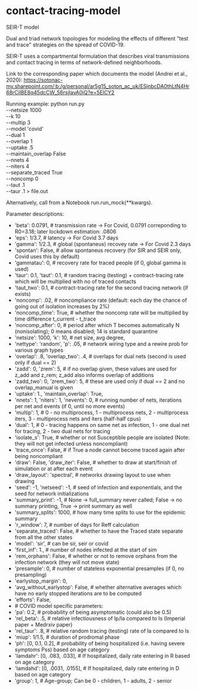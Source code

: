 # contact-tracing-model

SEIR-T model

Dual and triad network topologies for modeling the effects of different "test and trace" strategies on the spread of COVID-19.

SEIR-T uses a compartmental formulation that describes viral transmissions and contact tracing in terms of network-defined neighborhoods.

Link to the corresponding paper which documents the model (Andrei et al., 2020): 
https://sotonac-my.sharepoint.com/:b:/g/personal/ar5g15_soton_ac_uk/ESjnbcDA0thLtN4Hr68rCiIBE8q45dcCW_56rsjIavA0iQ?e=5ElCY2

Running example:
    python run.py \
    --netsize 1000 \
    --k 10 \
    --multip 3 \
    --model 'covid' \
    --dual 1 \
    --overlap 1 \
    --uptake .5 \
    --maintain_overlap False \
    --nnets 4 \
    --niters 4 \
    --separate_traced True \
    --noncomp 0 \
    --taut .1 \
    --taur .1 > file.out

Alternatively, call from a Notebook run.run_mock(**kwargs).

Parameter descriptions:
<ul>
<li>'beta': 0.0791, # transmission rate -> For Covid, 0.0791 correponding to R0=3.18; later lockdown estimation: .0806</li>
<li>    'eps': 1/3.7, # latency -> For Covid 3.7 days</li>
<li>    'gamma': 1/2.3, # global (spontaneus) recovey rate -> For Covid 2.3 days</li>
<li>    'spontan': False, # allow spontaneus recovery (for SIR and SEIR only, Covid uses this by default)</li>
<li>    'gammatau': 0, # recovery rate for traced people (if 0, global gamma is used)</li>
<li>    'taur': 0.1, 'taut': 0.1, # random tracing (testing) + contract-tracing rate which will be multiplied with no of traced contacts</li>
<li>    'taut_two': 0.1, # contract-tracing rate for the second tracing network (if exists)</li>
<li>    'noncomp': .02, # noncompliance rate (default: each day the chance of going out of isolation increases by 2%)</li>
<li>    'noncomp_time': True, # whether the noncomp rate will be multiplied by time difference t_current - t_trace</li>
<li>    'noncomp_after': 0, # period after which T becomes automatically N (nonisolating); 0 means disabled; 14 is standard quarantine</li>
<li>    'netsize': 1000, 'k': 10, # net size, avg degree, </li>
<li>    'nettype': 'random', 'p': .05, # network wiring type and a rewire prob for various graph types</li>
<li>    'overlap': .8, 'overlap_two': .4, # overlaps for dual nets (second is used only if dual == 2)</li>
<li>    'zadd': 0, 'zrem': 5, # if no overlap given, these values are used for z_add and z_rem; z_add also informs overlap of additions</li>
<li>    'zadd_two': 0, 'zrem_two': 5, # these are used only if dual == 2 and no overlap_manual is given</li>
<li>    'uptake': 1., 'maintain_overlap': True, </li>
<li>    'nnets': 1, 'niters': 1, 'nevents': 0, # running number of nets, iterations per net and events (if 0, until no more events)</li>
<li>    'multip': 1, # 0 - no multiprocess, 1 - multiprocess nets, 2 - multiprocess iters, 3 - multiprocess nets and iters (half-half cpus)</li>
<li>    'dual': 1, # 0 - tracing happens on same net as infection, 1 - one dual net for tracing, 2 - two dual nets for tracing</li>
<li>    'isolate_s': True, # whether or not Susceptible people are isolated (Note: they will not get infected unless noncompliant)</li>
<li>    'trace_once': False, # if True a node cannot become traced again after being noncompliant</li>
<li>    'draw': False, 'draw_iter': False, # whether to draw at start/finish of simulation or at after each event</li>
<li>    'draw_layout': 'spectral', # networkx drawing layout to use when drawing</li>
<li>    'seed': -1, 'netseed': -1, # seed of infection and exponentials, and the seed for network initializations</li>
<li>    'summary_print': -1, # None -> full_summary never called; False -> no summary printing, True -> print summary as well</li>
<li>    'summary_splits': 1000, # how many time splits to use for the epidemic summary</li>
<li>    'r_window': 7, # number of days for Reff calculation</li>
<li>    'separate_traced': False, # whether to have the Traced state separate from all the other states</li>
<li>    'model': 'sir', # can be sir, seir or covid</li>
<li>    'first_inf': 1., # number of nodes infected at the start of sim</li>
<li>    'rem_orphans': False, # whether or not to remove orphans from the infection network (they will not move state)</li>
<li>    'presample': 0, # number of stateless exponential presamples (if 0, no presampling)</li>
<li>    'earlystop_margin': 0,</li>
<li>    'avg_without_earlystop': False, # whether alternative averages which have no early stopped iterations are to be computed</li>
<li>    'efforts': False,</li>
<li>    # COVID model specific parameters:</li>
<li>    'pa': 0.2, # probability of being asymptomatic (could also be 0.5)</li>
<li>    'rel_beta': .5, # relative infectiousness of Ip/Ia compared to Is (Imperial paper + Medrxiv paper)</li>
<li>    'rel_taur': .8, # relative random tracing (testing) rate of Ia compared to Is </li>
<li>    'miup': 1/1.5, # duration of prodromal phase</li>
<li>    'ph': [0, 0.1, 0.2], # probability of being hospitalized (i.e. having severe symptoms Pss) based on age category </li>
<li>    'lamdahr': [0, .083, .033], # If hospitalized, daily rate entering in R based on age category</li>
<li>    'lamdahd': [0, .0031, .0155], # If hospitalized, daily rate entering in D based on age category</li>
<li>    'group': 1, # Age-group; Can be 0 - children, 1 - adults, 2 - senior</li>
</ul>
